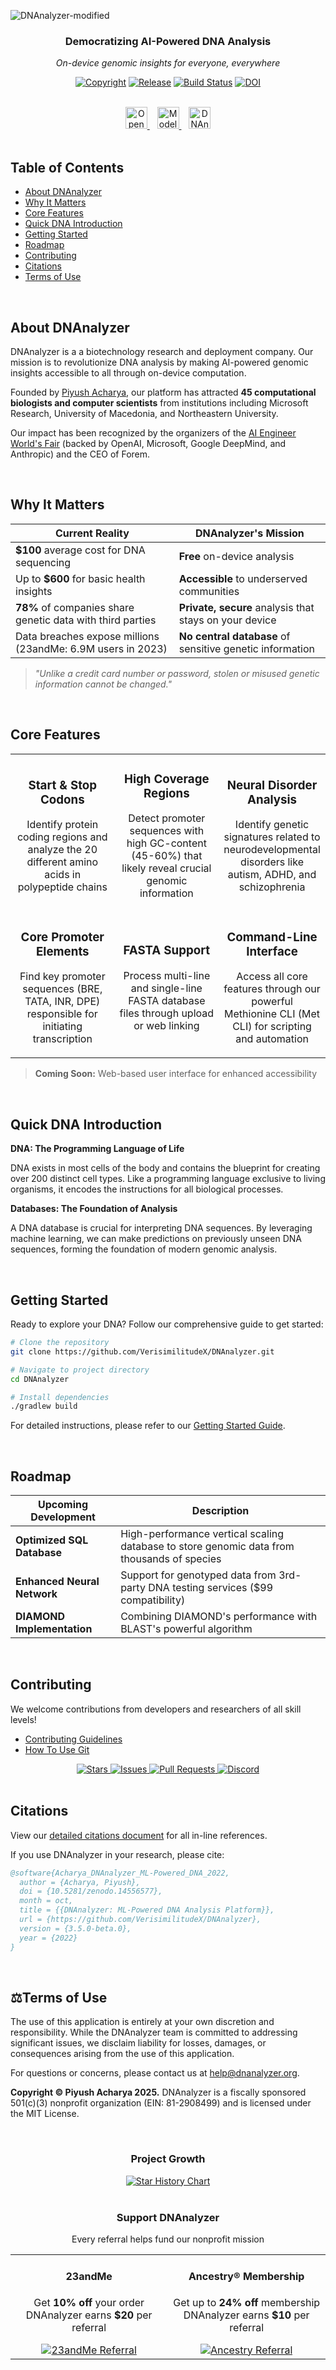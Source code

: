 ![DNAnalyzer-modified](https://user-images.githubusercontent.com/96280466/221687615-698969a1-8d39-4278-aa92-8f713625f165.png)

<div align="center">
<h3>Democratizing AI-Powered DNA Analysis</h3>
<p><i>On-device genomic insights for everyone, everywhere</i></p>

[![Copyright](https://img.shields.io/badge/copyright-2025-blue?style=for-the-badge)](https://github.com/VERISIMILITUDEX/DNAnalyzer)
[![Release](https://img.shields.io/github/v/release/VERISIMILITUDEX/DNAnalyzer?style=for-the-badge&color=green)](https://github.com/VERISIMILITUDEX/DNAnalyzer/releases)
[![Build Status](https://img.shields.io/github/actions/workflow/status/VerisimilitudeX/DNAnalyzer/gradle.yml?style=for-the-badge)](https://github.com/VerisimilitudeX/DNAnalyzer/actions/workflows/gradle.yml)
[![DOI](https://img.shields.io/badge/DOI-10.5281%2Fzenodo.14556578-blue?style=for-the-badge)](https://zenodo.org/records/14556578)

<br>

<a href="https://github.com/codespaces/new?hide_repo_select=true&ref=main&repo=519909104&machine=largePremiumLinux&location=WestUs&skip_quickstart=true&geo=UsWest">
    <img src="https://github.com/codespaces/badge.svg" alt="Open in GitHub Codespaces" style="height: 35px" />
</a>&nbsp;&nbsp;
<a href="https://huggingface.co/DNAnalyzer">
    <img src="https://huggingface.co/datasets/huggingface/badges/resolve/main/sign-in-with-huggingface-xl-dark.svg" alt="Model in Hugging Face" style="height: 35px" />
</a>&nbsp;&nbsp;
<a href="https://www.producthunt.com/posts/dnanalyzer?utm_source=badge-featured&utm_medium=badge&utm_souce=badge-dnanalyzer">
    <img src="https://api.producthunt.com/widgets/embed-image/v1/featured.svg?post_id=401710&theme=dark" alt="DNAnalyzer on Product Hunt" style="height: 35px" />
</a>

</div>

<br>

## Table of Contents

- [About DNAnalyzer](#-about-dnanalyzer)
- [Why It Matters](#-why-it-matters)
- [Core Features](#-core-features)
- [Quick DNA Introduction](#-quick-dna-introduction)
- [Getting Started](#-getting-started)
- [Roadmap](#-roadmap)
- [Contributing](#-contributing)
- [Citations](#-citations)
- [Terms of Use](#-terms-of-use)

<br>

## About DNAnalyzer

DNAnalyzer is a a biotechnology research and deployment company. Our mission is to revolutionize DNA analysis by making AI-powered genomic insights accessible to all through on-device computation.

Founded by [Piyush Acharya](https://github.com/VerisimilitudeX), our platform has attracted **45 computational biologists and computer scientists** from institutions including Microsoft Research, University of Macedonia, and Northeastern University.

Our impact has been recognized by the organizers of the [AI Engineer World's Fair](https://www.ai.engineer/worldsfair) (backed by OpenAI, Microsoft, Google DeepMind, and Anthropic) and the CEO of Forem.

<br>

## Why It Matters

<div align="center">

| Current Reality | DNAnalyzer's Mission |
|---|---|
| **$100** average cost for DNA sequencing | **Free** on-device analysis |
| Up to **$600** for basic health insights | **Accessible** to underserved communities |
| **78%** of companies share genetic data with third parties | **Private, secure** analysis that stays on your device |
| Data breaches expose millions (23andMe: 6.9M users in 2023) | **No central database** of sensitive genetic information |

</div>

> *"Unlike a credit card number or password, stolen or misused genetic information cannot be changed."*

<br>

## Core Features

<table>
  <tr>
    <td width="33%" align="center">
      <h3>Start & Stop Codons</h3>
      <p>Identify protein coding regions and analyze the 20 different amino acids in polypeptide chains</p>
    </td>
    <td width="33%" align="center">
      <h3>High Coverage Regions</h3>
      <p>Detect promoter sequences with high GC-content (45-60%) that likely reveal crucial genomic information</p>
    </td>
    <td width="33%" align="center">
      <h3>Neural Disorder Analysis</h3>
      <p>Identify genetic signatures related to neurodevelopmental disorders like autism, ADHD, and schizophrenia</p>
    </td>
  </tr>
  <tr>
    <td width="33%" align="center">
      <h3>Core Promoter Elements</h3>
      <p>Find key promoter sequences (BRE, TATA, INR, DPE) responsible for initiating transcription</p>
    </td>
    <td width="33%" align="center">
      <h3>FASTA Support</h3>
      <p>Process multi-line and single-line FASTA database files through upload or web linking</p>
    </td>
    <td width="33%" align="center">
      <h3>Command-Line Interface</h3>
      <p>Access all core features through our powerful Methionine CLI (Met CLI) for scripting and automation</p>
    </td>
  </tr>
</table>

> **Coming Soon:** Web-based user interface for enhanced accessibility

<br>

## Quick DNA Introduction

**DNA: The Programming Language of Life**

DNA exists in most cells of the body and contains the blueprint for creating over 200 distinct cell types. Like a programming language exclusive to living organisms, it encodes the instructions for all biological processes.

**Databases: The Foundation of Analysis**

A DNA database is crucial for interpreting DNA sequences. By leveraging machine learning, we can make predictions on previously unseen DNA sequences, forming the foundation of modern genomic analysis.

<br>

## Getting Started

Ready to explore your DNA? Follow our comprehensive guide to get started:

```bash
# Clone the repository
git clone https://github.com/VerisimilitudeX/DNAnalyzer.git

# Navigate to project directory
cd DNAnalyzer

# Install dependencies
./gradlew build
```

For detailed instructions, please refer to our [Getting Started Guide](docs/getting-started.md).

<br>

## Roadmap

<div align="center">

| Upcoming Development | Description |
|---|---|
| **Optimized SQL Database** | High-performance vertical scaling database to store genomic data from thousands of species |
| **Enhanced Neural Network** | Support for genotyped data from 3rd-party DNA testing services ($99 compatibility) |
| **DIAMOND Implementation** | Combining DIAMOND's performance with BLAST's powerful algorithm |

</div>

<br>

## Contributing

We welcome contributions from developers and researchers of all skill levels!

- [Contributing Guidelines](./docs/contributing/Contribution_Guidelines.md)
- [How To Use Git](./docs/contributing/CONTRIBUTING.md)

<div align="center">
  <a href="https://github.com/VerisimilitudeX/DNAnalyzer/stargazers">
    <img src="https://img.shields.io/github/stars/VerisimilitudeX/DNAnalyzer?style=for-the-badge&color=yellow" alt="Stars">
  </a>
  <a href="https://github.com/VerisimilitudeX/DNAnalyzer/issues">
    <img src="https://img.shields.io/github/issues/VerisimilitudeX/DNAnalyzer?style=for-the-badge" alt="Issues">
  </a>
  <a href="https://github.com/VerisimilitudeX/DNAnalyzer/pulls">
    <img src="https://img.shields.io/github/issues-pr/VerisimilitudeX/DNAnalyzer?style=for-the-badge" alt="Pull Requests">
  </a>
  <a href="https://discord.gg/X3YCvGf2Ug">
    <img src="https://img.shields.io/discord/1033196198816915516?style=for-the-badge&logo=discord&logoColor=white" alt="Discord">
  </a>
</div>

<br>

## Citations

View our [detailed citations document](docs/citations.md) for all in-line references.

If you use DNAnalyzer in your research, please cite:

```bibtex
@software{Acharya_DNAnalyzer_ML-Powered_DNA_2022,
  author = {Acharya, Piyush},
  doi = {10.5281/zenodo.14556577},
  month = oct,
  title = {{DNAnalyzer: ML-Powered DNA Analysis Platform}},
  url = {https://github.com/VerisimilitudeX/DNAnalyzer},
  version = {3.5.0-beta.0},
  year = {2022}
}
```

<br>

## ⚖Terms of Use

The use of this application is entirely at your own discretion and responsibility. While the DNAnalyzer team is committed to addressing significant issues, we disclaim liability for losses, damages, or consequences arising from the use of this application.

For questions or concerns, please contact us at help@dnanalyzer.org.

**Copyright © Piyush Acharya 2025.** DNAnalyzer is a fiscally sponsored 501(c)(3) nonprofit organization (EIN: 81-2908499) and is licensed under the MIT License.

<br>

<div align="center">
  <h3>Project Growth</h3>
  <a href="https://star-history.com/#VerisimilitudeX/DNAnalyzer&Date">
    <picture>
      <source media="(prefers-color-scheme: dark)" srcset="https://api.star-history.com/svg?repos=VerisimilitudeX/DNAnalyzer&type=Date&theme=dark" />
      <source media="(prefers-color-scheme: light)" srcset="https://api.star-history.com/svg?repos=VerisimilitudeX/DNAnalyzer&type=Date" />
      <img alt="Star History Chart" src="https://api.star-history.com/svg?repos=VerisimilitudeX/DNAnalyzer&type=Date" />
    </picture>
  </a>
</div>

<br>

<div align="center">
  <h3>Support DNAnalyzer</h3>
  <p>Every referral helps fund our nonprofit mission</p>

  <table>
    <tr>
      <td align="center">
        <h4>23andMe</h4>
        <p>Get <strong>10% off</strong> your order<br>DNAnalyzer earns <strong>$20</strong> per referral</p>
        <a href="https://refer.23andme.com/s/ruxd4" target="_blank">
          <img src="https://img.shields.io/badge/Get_10%25_Off-23andMe-4285F4?style=for-the-badge" alt="23andMe Referral">
        </a>
      </td>
      <td align="center">
        <h4>Ancestry® Membership</h4>
        <p>Get up to <strong>24% off</strong> membership<br>DNAnalyzer earns <strong>$10</strong> per referral</p>
        <a href="https://refer.ancestry.com/verisimilitude11!6699046cdf!a" target="_blank">
          <img src="https://img.shields.io/badge/Get_24%25_Off-Ancestry-83C36D?style=for-the-badge" alt="Ancestry Referral">
        </a>
      </td>
    </tr>
  </table>
</div>
